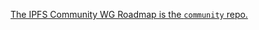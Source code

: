 [The IPFS Community WG Roadmap is the `community` repo.](https://github.com/ipfs/community/blob/master/ROADMAP.md)
